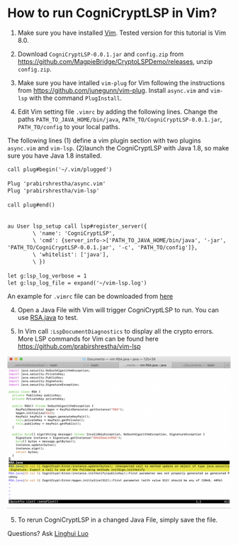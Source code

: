 # How to run CogniCryptLSP in Vim?
1. Make sure you have installed [Vim](https://www.vim.org/download.php). Tested version for this tutorial is Vim 8.0.

2. Download `CogniCryptLSP-0.0.1.jar` and `config.zip` from https://github.com/MagpieBridge/CryptoLSPDemo/releases, unzip `config.zip`.

3. Make sure you have intalled `vim-plug` for Vim following the instructions from https://github.com/junegunn/vim-plug. Install `async.vim` and `vim-lsp` with the command `PlugInstall`.


4. Edit Vim setting file `.vimrc` by adding the following lines. 
Change the paths `PATH_TO_JAVA_HOME/bin/java`,  `PATH_TO/CogniCryptLSP-0.0.1.jar`, `PATH_TO/config` to your local paths. 

The following lines (1) define a vim plugin section with two plugins `async.vim` and `vim-lsp`. (2)launch the CogniCryptLSP with Java 1.8, so make sure you have Java 1.8 installed.

```
call plug#begin('~/.vim/plugged')

Plug 'prabirshrestha/async.vim'
Plug 'prabirshrestha/vim-lsp'

call plug#end()


au User lsp_setup call lsp#register_server({
        \ 'name': 'CogniCryptLSP',
        \ 'cmd': {server_info->['PATH_TO_JAVA_HOME/bin/java', '-jar', 'PATH_TO/CogniCryptLSP-0.0.1.jar', '-c', 'PATH_TO/config']},
        \ 'whitelist': ['java'],
        \ })
	
let g:lsp_log_verbose = 1
let g:lsp_log_file = expand('~/vim-lsp.log') 
```

An example for `.vimrc` file can be downloaded from [here](https://github.com/MagpieBridge/CryptoLSPDemo/blob/master/doc/.vimrc)

4. Open a Java File with Vim will trigger CogniCryptLSP to run. You can use [RSA.java](https://github.com/MagpieBridge/CryptoLSPDemo/blob/master/doc/RSA.java) to test.

5. In Vim call ``:LspDocumentDiagnostics`` to display all the crypto errors. More LSP commands for Vim can be found here https://github.com/prabirshrestha/vim-lsp
<img src="vimDemo.png" width="800">


5. To rerun CogniCryptLSP in a changed Java File, simply save the file.



Questions? Ask [Linghui Luo](https://github.com/linghuiluo)
